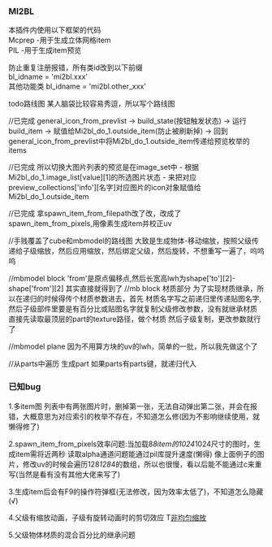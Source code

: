 ### MI2BL

本插件内使用以下框架的代码  
Mcprep -用于生成立体网格item  
PIL -用于生成item预览  

防止重复注册报错，所有类id改到以下前缀  
bl_idname = 'mi2bl.xxx'  
其他功能类
bl_idname = 'mi2bl.other_xxx'  

todo路线图 某人脑袋比较容易秀逗，所以写个路线图

//已完成
general_icon_from_prevlist → build_state(按钮触发状态) → 运行build_item → 赋值给Mi2bl_do_1.outside_item(防止被刷新掉) → 回到general_icon_from_prevlist中将Mi2bl_do_1.outside_item传递给预览枚举的items


//已完成
所以切换大图片列表的预览是在image_set中 - 根据Mi2bl_do_1.image_list[value][1]的所选图片状态 - 来把对应preview_collections['info'][名字]对应图片的icon对象赋值给Mi2bl_do_1.outside_item

//已完成
拿spawn_item_from_filepath改了改，改成了spawn_item_from_pixels,用像素生成item并校正uv

//手贱覆盖了cube和mbmodel的路线图
大致是生成物体-移动缩放，按照父级传递给子级缩放，然后应用缩放，然后绑定父级，然后旋转，不想重写一遍了，呜呜呜

//mbmodel block
'from'是原点偏移点,然后长宽高lwh为shape['to'][2]-shape['from'][2]
其实直接就得到了
//mb block 材质部分
为了实现材质继承，所以在递归的时候得传个材质参数进去，首先
材质名字写之前递归里传递贴图名字,然后子级部件里要是有百分比或贴图名字就复制父级修改参数，没有就继承材质
直接先读取最顶层的part的texture路径，做个材质
然后子级复制，更改参数就行了

//mbmodel plane
因为不用算方块的uv的lwh，简单的一批，所以我先做这个了

//从parts中遍历
生成part
如果parts有parts键，就递归代入

### 已知bug ###
1.多item图 列表中有两张图片时，删掉第一张，无法自动弹出第二张，并会在报错，大概意思为对应索引的枚举不存在，不知道怎么修(因为不影响继续使用，就懒得修了)

2.spawn_item_from_pixels效率问题:当加载8*8item的1024*1024尺寸的图时，生成item需将近两秒
读取alpha通道问题能通过pil库提升速度(懒得)
像上面例子的图片，修改uv的时候会遍历128*128*4的数组，所以也很慢，看以后能不能通过c来重写(当然是看有没有其他大佬来写了)

3.生成item后会有F9的操作符弹框(无法修改，因为效率太低了)，不知道怎么隐藏 (√)

4.父级有缩放动画，子级有旋转动画时的剪切效应 T[非均匀缩放](https://docs.blender.org/manual/zh-hans/dev/scene_layout/object/editing/parent.html#known-limitations)

5.父级物体材质的混合百分比的继承问题